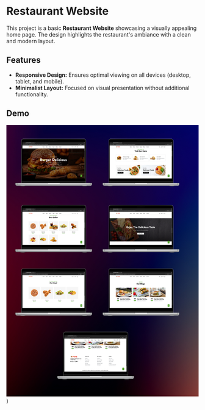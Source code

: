 # Restaurant Website

This project is a basic **Restaurant Website** showcasing a visually appealing home page. The design highlights the restaurant's ambiance with a clean and modern layout.

## Features

- **Responsive Design:** Ensures optimal viewing on all devices (desktop, tablet, and mobile).
- **Minimalist Layout:** Focused on visual presentation without additional functionality.

## Demo

![Restaurant Website Image](https://github.com/BGWEB08/README.md-IMAGES/blob/main/Web%20Design/Restaurant%20Website/restaurant-website-img.png?raw=true))
